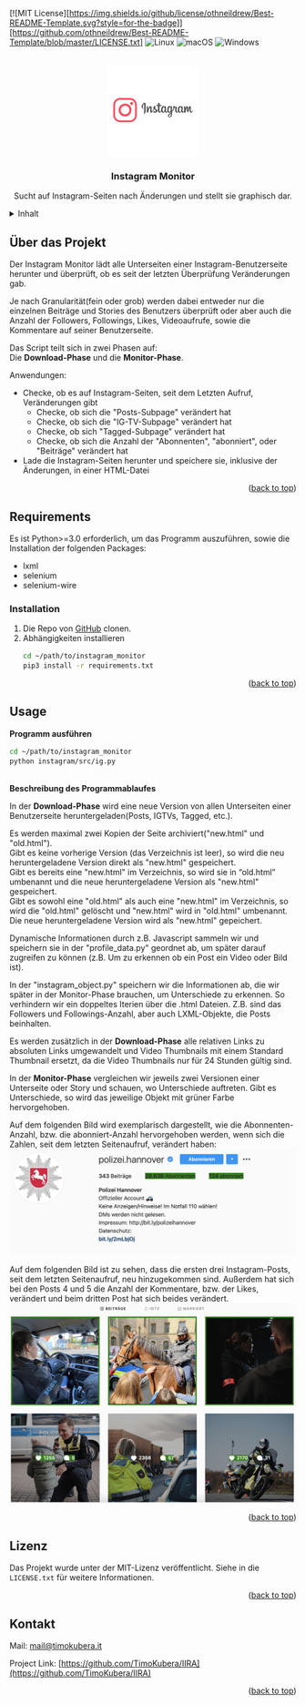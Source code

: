 <a name="readme-top"></a>
[![MIT License][https://img.shields.io/github/license/othneildrew/Best-README-Template.svg?style=for-the-badge]][https://github.com/othneildrew/Best-README-Template/blob/master/LICENSE.txt]
![Linux](https://img.shields.io/badge/Linux-FCC624?style=for-the-badge&logo=linux&logoColor=black)
![macOS](https://img.shields.io/badge/mac%20os-000000?style=for-the-badge&logo=macos&logoColor=F0F0F0)
![Windows](https://img.shields.io/badge/Windows-0078D6?style=for-the-badge&logo=windows&logoColor=white)



<!-- PROJECT LOGO -->
<br />
<div align="center">
  <a href="https://github.com/timokubera/instagram_monitor">
    <img src="https://raw.githubusercontent.com/TimoKubera/instagram_monitor/dev/instagram/data/img/instagram_logo.png" alt="Logo" width="160" height="160">
  </a>

  <h3 align="center"><b>Instagram Monitor</b></h3>

  <p align="center">
  Sucht auf Instagram-Seiten nach Änderungen und stellt sie graphisch dar.
    <br />
</div>



<!-- TABLE OF CONTENTS -->
<details>
  <summary>Inhalt</summary>
  <ol>
    <li>
      <a href="#about-the-project">Über das Projekt</a>
    </li>
    <li>
      <a href="#requirements">Requirements</a>
    </li>
    <li><a href="#usage">Usage</a></li>
    <li><a href="#license">Lizenz</a></li>
    <li><a href="#contact">Kontakt</a></li>
  </ol>
</details>

<a name="about-the-project"></a>
<!-- ABOUT THE PROJECT -->
## Über das Projekt

<p>Der Instagram Monitor lädt alle Unterseiten einer Instagram-Benutzerseite herunter und überprüft, ob es seit der letzten Überprüfung Veränderungen gab.</p>
<p>Je nach Granularität(fein oder grob) werden dabei entweder nur die einzelnen Beiträge und Stories des Benutzers überprüft oder aber auch die Anzahl der Followers, Followings, Likes, Videoaufrufe, sowie die Kommentare auf seiner Benutzerseite.</p>
<p>Das Script teilt sich in zwei Phasen auf: </br>
Die <b>Download-Phase</b> und die <b>Monitor-Phase</b>.</p>

Anwendungen:
* Checke, ob es auf Instagram-Seiten, seit dem Letzten Aufruf, Veränderungen gibt
  * Checke, ob sich die "Posts-Subpage" verändert hat
  * Checke, ob sich die "IG-TV-Subpage" verändert hat
  * Checke, ob sich "Tagged-Subpage" verändert hat
  * Checke, ob sich die Anzahl der "Abonnenten", "abonniert", oder "Beiträge" verändert hat
* Lade die Instagram-Seiten herunter und speichere sie, inklusive der Änderungen, in einer HTML-Datei

<p align="right">(<a href="#readme-top">back to top</a>)</p>


<a name="requirements"></a>
<!-- GETTING STARTED -->
## Requirements
Es ist Python>=3.0 erforderlich, um das Programm auszuführen, sowie die Installation der folgenden Packages:
* lxml
* selenium
* selenium-wire

### Installation

1. Die Repo von <a href="https://github.com/timokubera/instagram_monitor">GitHub</a> clonen.
2. Abhängigkeiten installieren
   ```sh
   cd ~/path/to/instagram_monitor
   pip3 install -r requirements.txt
   ```


<p align="right">(<a href="#readme-top">back to top</a>)</p>


<a name="usage"></a>
<!-- USAGE EXAMPLES -->
## Usage
<b>Programm ausführen</b>
   ```sh
   cd ~/path/to/instagram_monitor
   python instagram/src/ig.py
   ```
</br>
<b>Beschreibung des Programmablaufes</b>
<p>In der <b>Download-Phase</b> wird eine neue Version von allen Unterseiten einer Benutzerseite heruntergeladen(Posts, IGTVs, Tagged, etc.).</p>
<p>Es werden maximal zwei Kopien der Seite archiviert("new.html" und "old.html"). </br>
Gibt es keine vorherige Version (das Verzeichnis ist leer), so wird die neu heruntergeladene Version direkt als "new.html" gespeichert. </br>
Gibt es bereits eine "new.html" im Verzeichnis, so wird sie in “old.html” umbenannt und die neue heruntergeladene Version als "new.html" gespeichert. </br>Gibt es sowohl eine "old.html" als auch eine "new.html" im Verzeichnis, so wird die "old.html" gelöscht und "new.html" wird in "old.html" umbenannt. Die neue heruntergeladene Version wird als "new.html" gepeichert.</p>


<p>Dynamische Informationen durch z.B. Javascript sammeln wir und speichern sie in der "profile_data.py" geordnet ab, um später darauf zugreifen zu können (z.B. Um zu erkennen ob ein Post ein Video oder Bild ist).</p>

<p>In der "instagram_object.py" speichern wir die Informationen ab, die wir später in der Monitor-Phase brauchen, um Unterschiede zu erkennen. So verhindern wir ein doppeltes Iterien über die .html Dateien. Z.B. sind das Followers und Followings-Anzahl, aber auch LXML-Objekte, die Posts beinhalten.</p>

<p>Es werden zusätzlich in der <b>Download-Phase</b> alle relativen Links zu absoluten Links umgewandelt und Video Thumbnails mit einem Standard Thumbnail ersetzt, da die Video Thumbnails nur für 24 Stunden gültig sind.</p>

<p>In der <b>Monitor-Phase</b> vergleichen wir jeweils zwei Versionen einer Unterseite oder Story und schauen, wo Unterschiede auftreten. Gibt es Unterschiede, so wird das jeweilige Objekt mit grüner Farbe hervorgehoben.</p>

<p>Auf dem folgenden Bild wird exemplarisch dargestellt, wie die Abonnenten-Anzahl, bzw. die abonniert-Anzahl hervorgehoben werden, wenn sich die Zahlen, seit dem letzten Seitenaufruf, verändert haben:
<img src="https://raw.githubusercontent.com/TimoKubera/instagram_monitor/dev/instagram/data/img/ph-profile.png" alt="changed-follower-count-following-count"></p>

<p>Auf dem folgenden Bild ist zu sehen, dass die ersten drei Instagram-Posts, seit dem letzten Seitenaufruf, neu hinzugekommen sind. Außerdem hat sich bei den Posts 4 und 5 die Anzahl der Kommentare, bzw. der Likes, verändert und beim dritten Post hat sich beides verändert.
<img src="https://raw.githubusercontent.com/TimoKubera/instagram_monitor/dev/instagram/data/img/ph-posts.png" alt="changed-posts">
</p>

<p align="right">(<a href="#readme-top">back to top</a>)</p>

<a name="license"></a>
<!-- LICENSE -->
## Lizenz

Das Projekt wurde unter der MIT-Lizenz veröffentlicht. Siehe in die `LICENSE.txt` für weitere Informationen.

<p align="right">(<a href="#readme-top">back to top</a>)</p>


<a name="contact"></a>
<!-- CONTACT -->
## Kontakt
Mail: [mail@timokubera.it](mailto:mail@timokubera.it)

Project Link: [https://github.com/TimoKubera/IIRA](https://github.com/TimoKubera/IIRA)

<p align="right">(<a href="#readme-top">back to top</a>)</p>